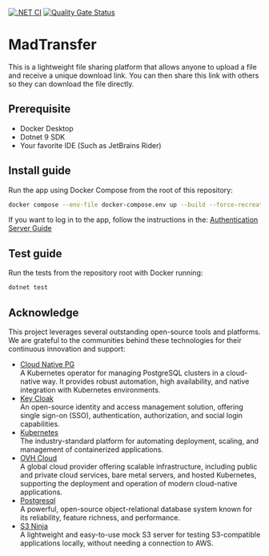 [![.NET CI](https://github.com/MadWorldNL/MadTransfer/actions/workflows/dotnet-ci.yml/badge.svg?branch=main)](https://github.com/MadWorldNL/MadTransfer/actions/workflows/dotnet-ci.yml)
[![Quality Gate Status](https://sonarcloud.io/api/project_badges/measure?project=MadWorldNL_MadTransfer&metric=alert_status)](https://sonarcloud.io/summary/new_code?id=MadWorldNL_MadTransfer)
# MadTransfer
This is a lightweight file sharing platform that allows anyone to upload a file and receive a unique download link. You can then share this link with others so they can download the file directly.

## Prerequisite
* Docker Desktop
* Dotnet 9 SDK
* Your favorite IDE (Such as JetBrains Rider)

## Install guide
Run the app using Docker Compose from the root of this repository:
```bash
docker compose --env-file docker-compose.env up --build --force-recreate
```

If you want to log in to the app, follow the instructions in the: [Authentication Server Guide](./docs/authentication-server.md)

## Test guide
Run the tests from the repository root with Docker running:
```bash
dotnet test
```

## Acknowledge
This project leverages several outstanding open-source tools and platforms. We are grateful to the communities behind these technologies for their continuous innovation and support:
- [Cloud Native PG](https://cloudnative-pg.io/)\
A Kubernetes operator for managing PostgreSQL clusters in a cloud-native way. It provides robust automation, high availability, and native integration with Kubernetes environments.
- [Key Cloak](https://www.keycloak.org/)\
  An open-source identity and access management solution, offering single sign-on (SSO), authentication, authorization, and social login capabilities.
- [Kubernetes](https://kubernetes.io/)\
  The industry-standard platform for automating deployment, scaling, and management of containerized applications.
- [OVH Cloud](https://www.ovhcloud.com/)\
  A global cloud provider offering scalable infrastructure, including public and private cloud services, bare metal servers, and hosted Kubernetes, supporting the deployment and operation of modern cloud-native applications.
- [Postgresql](https://www.postgresql.org/)\
  A powerful, open-source object-relational database system known for its reliability, feature richness, and performance.
- [S3 Ninja](https://s3ninja.net/)\
  A lightweight and easy-to-use mock S3 server for testing S3-compatible applications locally, without needing a connection to AWS.